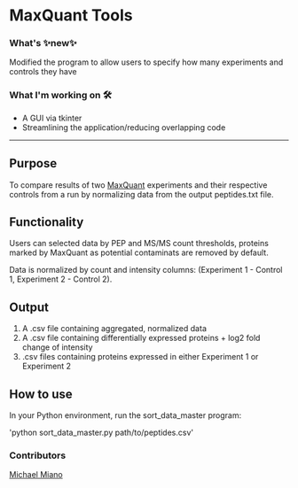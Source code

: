 # MaxQuant Tools
### What's ✨new✨
Modified the program to allow users to specify how many experiments and controls they have

### What I'm working on 🛠️
- A GUI via tkinter
- Streamlining the application/reducing overlapping code

---

## Purpose
To compare results of two [MaxQuant](https://www.maxquant.org) experiments and their respective controls from a run by normalizing data from the output peptides.txt file.

## Functionality
Users can selected data by PEP and MS/MS count thresholds, proteins marked by MaxQuant as potential contaminats are removed by default.

Data is normalized by count and intensity columns: (Experiment 1 - Control 1, Experiment 2 - Control 2).

## Output 
1. A .csv file containing aggregated, normalized data
2. A .csv file containing differentially expressed proteins + log2 fold change of intensity
3. .csv files containing proteins expressed in either Experiment 1 or Experiment 2

## How to use
In your Python environment, run the sort_data_master program:

'python sort_data_master.py path/to/peptides.csv'

### Contributors
[Michael Miano](mailto:Michael.Miano@fccc.edu)
